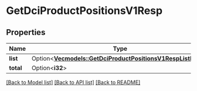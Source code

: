 # GetDciProductPositionsV1Resp

## Properties

Name | Type | Description | Notes
------------ | ------------- | ------------- | -------------
**list** | Option<[**Vec<models::GetDciProductPositionsV1RespListInner>**](GetDciProductPositionsV1Resp_list_inner.md)> |  | [optional]
**total** | Option<**i32**> |  | [optional]

[[Back to Model list]](../README.md#documentation-for-models) [[Back to API list]](../README.md#documentation-for-api-endpoints) [[Back to README]](../README.md)


